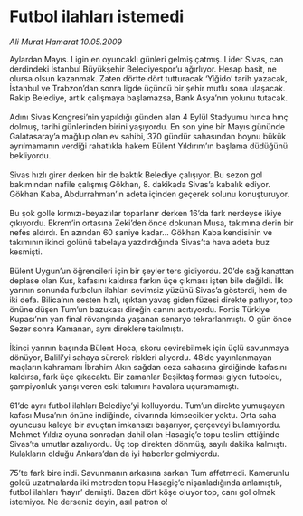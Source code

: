 # Futbol ilahları istemedi

*Ali Murat Hamarat 10.05.2009*

<div class="taraf_structure_2col_1zq">
<div class="margen_n">



 <p>Aylardan Mayıs. Ligin en oyuncaklı günleri gelmiş çatmış. Lider Sivas, can derdindeki İstanbul Büyükşehir Belediyespor’u ağırlıyor. Hesap basit, ne olursa olsun kazanmak. Zaten dörtte dört tutturacak ‘Yiğido’ tarih yazacak, İstanbul ve Trabzon’dan sonra ligde üçüncü bir şehir mutlu sona ulaşacak. Rakip Belediye, artık çalışmaya başlamazsa, Bank Asya’nın yolunu tutacak. <br/><br/>Adını Sivas Kongresi’nin yapıldığı günden alan 4 Eylül Stadyumu hınca hınç dolmuş, tarihi günlerinden birini yaşıyordu. En son yine bir Mayıs gününde Galatasaray’a mağlup olan ev sahibi, 370 gündür sahasından boynu bükük ayrılmamanın verdiği rahatlıkla hakem Bülent Yıldırım’ın başlama düdüğünü bekliyordu. <br/><br/>Sivas hızlı girer derken bir de baktık Belediye çalışıyor. Bu sezon gol bakımından nafile çalışmış Gökhan, 8. dakikada Sivas’a kabalık ediyor. Gökhan Kaba, Abdurrahman’ın adeta içinden geçerek solunu konuşturuyor. <br/><br/>Bu şok golle kırmızı-beyazlılar toparlanır derken 16’da fark nerdeyse ikiye çıkıyordu. Ekrem’in ortasına Zeki’den önce dokunan Musa, takımına derin bir nefes aldırdı. En azından 60 saniye kadar… Gökhan Kaba kendisinin ve takımının ikinci golünü tabelaya yazdırdığında Sivas’ta hava adeta buz kesmişti. <br/><br/>Bülent Uygun’un öğrencileri için bir şeyler ters gidiyordu. 20’de sağ kanattan deplase olan Kus, kafasını kaldırsa farkın üçe çıkması işten bile değildi. İlk yarının sonunda futbolun ilahları sevimsiz yüzünü Sivas’a gösterdi, hem de iki defa. Bilica’nın sesten hızlı, ışıktan yavaş giden füzesi direkte patlıyor, top önüne düşen Tum’un bazukası direğin canını acıtıyordu. Fortis Türkiye Kupası’nın yarı final rövanşında yaşanan senaryo tekrarlanmıştı. O gün önce Sezer sonra Kamanan, aynı direklere takılmıştı. <br/><br/>İkinci yarının başında Bülent Hoca, skoru çevirebilmek için üçlü savunmaya dönüyor, Balili’yi sahaya sürerek riskleri alıyordu. 48’de yayınlanmayan maçların kahramanı İbrahim Akın sağdan ceza sahasına girdiğinde kafasını kaldırsa, fark üçe çıkacaktı. Bir zamanlar Beşiktaş forması giyen futbolcu, şampiyonluk yarışı veren eski takımını havalara uçuramamıştı. <br/><br/>61’de aynı futbol ilahları Belediye’yi kolluyordu. Tum’un direkte yumuşayan kafası Musa’nın önüne indiğinde, civarında kimsecikler yoktu. Orta saha oyuncusu kaleye bir avuçtan imkansızı başarıyor, çerçeveyi bulamıyordu. Mehmet Yıldız oyuna sonradan dahil olan Hasagiç’e topu teslim ettiğinde Sivas’ta umutlar azalıyordu. Üç top direkten dönmüş, sayılı dakika kalmıştı. Kulakların olduğu Ankara’dan da iyi haberler gelmiyordu. <br/><br/>75’te fark bire indi. Savunmanın arkasına sarkan Tum affetmedi. Kamerunlu golcü uzatmalarda iki metreden topu Hasagiç’e nişanladığında anlamıştık, futbol ilahları ‘hayır’ demişti. Bazen dört köşe oluyor top, canı gol olmak istemiyor. Ne derseniz deyin, asıl patron o!</p>
<br/>
<br/>
<br/>



<br/>


<div id="taraf_not">
</div>

</div>


</div>
